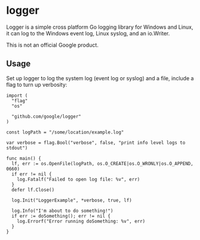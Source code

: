 # logger #
Logger is a simple cross platform Go logging library for Windows and Linux, it 
can log to the Windows event log, Linux syslog, and an io.Writer. 

This is not an official Google product.

## Usage ##

Set up logger to log the system log (event log or syslog) and a file, 
include a flag to turn up verbosity:

```
import (
  "flag"
  "os"
  
  "github.com/google/logger"
)

const logPath = "/some/location/example.log"

var verbose = flag.Bool("verbose", false, "print info level logs to stdout")

func main() {
  lf, err := os.OpenFile(logPath, os.O_CREATE|os.O_WRONLY|os.O_APPEND, 0660)
  if err != nil {
    log.Fatalf("Failed to open log file: %v", err)
  }
  defer lf.Close()

  log.Init("LoggerExample", *verbose, true, lf)

  log.Info("I'm about to do something!")
  if err := doSomething(); err != nil {
    log.Errorf("Error running doSomething: %v", err)
  }
}
```

